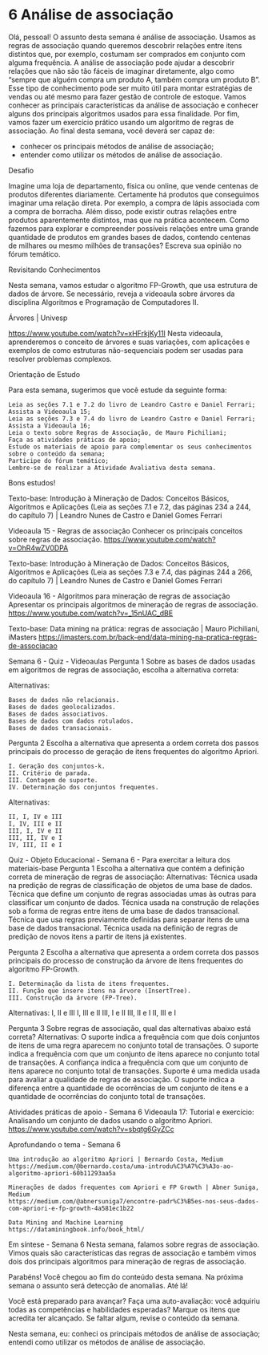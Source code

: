 # 6 Análise de associação

Olá, pessoal! O assunto desta semana é análise de associação. Usamos as regras de associação quando queremos descobrir relações entre itens distintos que, por exemplo, costumam ser comprados em conjunto com alguma frequência.
A análise de associação pode ajudar a descobrir relações que não são tão fáceis de imaginar diretamente, algo como “sempre que alguém compra um produto A, também compra um produto B”. Esse tipo de conhecimento pode ser muito útil para montar estratégias de vendas ou até mesmo para fazer gestão de controle de estoque.
Vamos conhecer as principais características da análise de associação e conhecer alguns dos principais algoritmos usados para essa finalidade.
Por fim, vamos fazer um exercício prático usando um algoritmo de regras de associação.
Ao final desta semana, você deverá ser capaz de:

   * conhecer os principais métodos de análise de associação;
   * entender como utilizar os métodos de análise de associação.

Desafio

Imagine uma loja de departamento, física ou online, que vende centenas de produtos diferentes diariamente. Certamente há produtos que conseguimos imaginar uma relação direta. Por exemplo, a compra de lápis associada com a compra de borracha. Além disso, pode existir outras relações entre produtos aparentemente distintos, mas que na prática acontecem.
Como fazemos para explorar e compreender possíveis relações entre uma grande quantidade de produtos em grandes bases de dados, contendo centenas de milhares ou mesmo milhões de transações? Escreva sua opinião no fórum temático.

Revisitando Conhecimentos

Nesta semana, vamos estudar o algoritmo FP-Growth, que usa estrutura de dados de árvore. Se necessário, reveja a videoaula sobre árvores da disciplina Algoritmos e Programação de Computadores II.

Árvores | Univesp

https://www.youtube.com/watch?v=xHFrkjKy11I
Nesta videoaula, aprenderemos o conceito de árvores e suas variações, com aplicações e exemplos de como estruturas não-sequenciais podem ser usadas para resolver problemas complexos.


Orientação de Estudo

Para esta semana, sugerimos que você estude da seguinte forma:

    Leia as seções 7.1 e 7.2 do livro de Leandro Castro e Daniel Ferrari;
    Assista a Videoaula 15;
    Leia as seções 7.3 e 7.4 do livro de Leandro Castro e Daniel Ferrari;
    Assista a Videoaula 16;
    Leia o texto sobre Regras de Associação, de Mauro Pichiliani;
    Faça as atividades práticas de apoio;
    Estude os materiais de apoio para complementar os seus conhecimentos sobre o conteúdo da semana;
    Participe do fórum temático;
    Lembre-se de realizar a Atividade Avaliativa desta semana.

Bons estudos!

Texto-base: 
Introdução à Mineração de Dados: Conceitos Básicos, Algoritmos e Aplicações (Leia as seções 7.1 e 7.2, das páginas 234 a 244, do capítulo 7) | 
Leandro Nunes de Castro e Daniel Gomes Ferrari

Videoaula 15 - Regras de associação 
Conhecer os principais conceitos sobre regras de associação.
https://www.youtube.com/watch?v=OhR4wZV0DPA

Texto-base: 
Introdução à Mineração de Dados: Conceitos Básicos, Algoritmos e Aplicações (Leia as seções 7.3 e 7.4, das páginas 244 a 266, do capítulo 7) | 
Leandro Nunes de Castro e Daniel Gomes Ferrari

Videoaula 16 - Algoritmos para mineração de regras de associação 
Apresentar os principais algoritmos de mineração de regras de associação.
https://www.youtube.com/watch?v=_15nUAC_dBE

Texto-base: Data mining na prática: regras de associação | Mauro Pichiliani, iMasters
https://imasters.com.br/back-end/data-mining-na-pratica-regras-de-associacao

Semana 6 - Quiz - Videoaulas
Pergunta 1
Sobre as bases de dados usadas em algoritmos de regras de associação, escolha a alternativa correta:

Alternativas: 

    Bases de dados não relacionais.
    Bases de dados geolocalizados.
    Bases de dados associativos.
    Bases de dados com dados rotulados.
    Bases de dados transacionais.

Pergunta 2
Escolha a alternativa que apresenta a ordem correta dos passos principais do processo de geração de itens frequentes do algoritmo Apriori. 

    I. Geração dos conjuntos-k. 
    II. Critério de parada. 
    III. Contagem de suporte. 
    IV. Determinação dos conjuntos frequentes. 
    
Alternativas: 

    II, I, IV e III
    I, IV, III e II
    III, I, IV e II
    III, II, IV e I
    IV, III, II e I

Quiz - Objeto Educacional - Semana 6 - Para exercitar a leitura dos materiais-base
Pergunta 1
Escolha a alternativa que contém a definição correta de mineração de regras de associação: 
Alternativas: 
    Técnica usada na predição de regras de classificação de objetos de uma base de dados.
    Técnica que define um conjunto de regras associadas umas às outras para classificar um conjunto de dados.
    Técnica usada na construção de relações sob a forma de regras entre itens de uma base de dados transacional.
    Técnica que usa regras previamente definidas para separar itens de uma base de dados transacional.
    Técnica usada na definição de regras de predição de novos itens a partir de itens já existentes. 

Pergunta 2
Escolha a alternativa que apresenta a ordem correta dos passos principais do processo de construção da árvore de itens frequentes do algoritmo FP-Growth. 

    I. Determinação da lista de itens frequentes. 
    II. Função que insere itens na árvore (InsertTree). 
    III. Construção da árvore (FP-Tree). 
Alternativas: 
    I, II e III
    I, III e II
    III, I e II
    III, II e I
    II, III e I

Pergunta 3
Sobre regras de associação, qual das alternativas abaixo está correta?
Alternativas: 
    O suporte indica a frequência com que dois conjuntos de itens de uma regra aparecem no conjunto total de transações. 
    O suporte indica a frequência com que um conjunto de itens aparece no conjunto total de transações.
    A confiança indica a frequência com que um conjunto de itens aparece no conjunto total de transações.
    Suporte é uma medida usada para avaliar a qualidade de regras de associação.
    O suporte indica a diferença entre a quantidade de ocorrências de um conjunto de itens e a quantidade de ocorrências do conjunto total de transações.


Atividades práticas de apoio - Semana 6 
Videoaula 17: Tutorial e exercício: Analisando um conjunto de dados usando o algoritmo Apriori.
https://www.youtube.com/watch?v=sbqtg6GyZCc

Aprofundando o tema - Semana 6

    Uma introdução ao algoritmo Apriori | Bernardo Costa, Medium
    https://medium.com/@bernardo.costa/uma-introdu%C3%A7%C3%A3o-ao-algoritmo-apriori-60b11293aa5a
    
    Minerações de dados frequentes com Apriori e FP Growth | Abner Suniga, Medium
    https://medium.com/@abnersuniga7/encontre-padr%C3%B5es-nos-seus-dados-com-apriori-e-fp-growth-4a581ec1b22
    
    Data Mining and Machine Learning
    https://dataminingbook.info/book_html/

Em síntese - Semana 6
Nesta semana, falamos sobre regras de associação. Vimos quais são características das regras de associação e também vimos dois dos principais algoritmos para mineração de regras de associação.

Parabéns! Você chegou ao fim do conteúdo desta semana.
Na próxima semana o assunto será detecção de anomalias. Até lá!

Você está preparado para avançar? Faça uma auto-avaliação: você adquiriu todas as competências e habilidades esperadas? Marque os itens que acredita ter alcançado. Se faltar algum, revise o conteúdo da semana.

Nesta semana, eu:
conheci os principais métodos de análise de associação;
entendi como utilizar os métodos de análise de associação.

